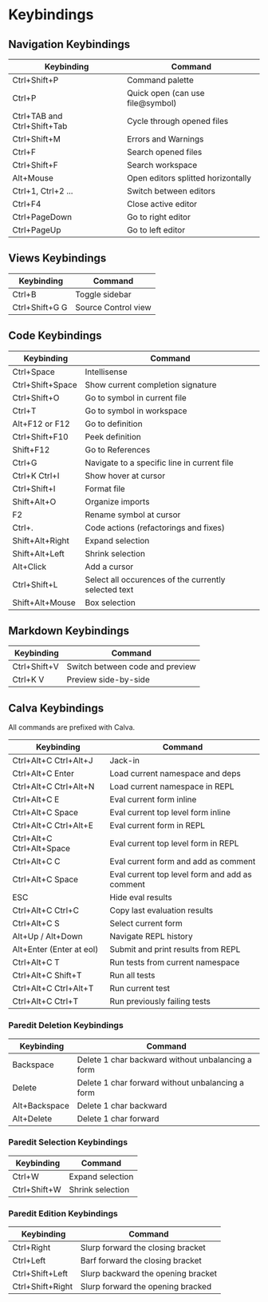 # Keybindings

## Navigation Keybindings

|  Keybinding                 | Command                            |
| --------------------------- | ---------------------------------- |
| Ctrl+Shift+P                | Command palette                    |
| Ctrl+P                      | Quick open (can use file@symbol)   |
| Ctrl+TAB and Ctrl+Shift+Tab | Cycle through opened files         |
| Ctrl+Shift+M                | Errors and Warnings                |
| Ctrl+F                      | Search opened files                |
| Ctrl+Shift+F                | Search workspace                   |
| Alt+Mouse                   | Open editors splitted horizontally |
| Ctrl+1, Ctrl+2 ...          | Switch between editors             |
| Ctrl+F4                     | Close active editor                |
| Ctrl+PageDown               | Go to right editor                 |
| Ctrl+PageUp                 | Go to left editor                  |

## Views Keybindings

|  Keybinding    | Command             |
| -------------- | ------------------- |
| Ctrl+B         | Toggle sidebar      |
| Ctrl+Shift+G G | Source Control view |

## Code Keybindings

|  Keybinding      | Command                                              |
| ---------------- | ---------------------------------------------------- |
| Ctrl+Space       | Intellisense                                         |
| Ctrl+Shift+Space | Show current completion signature                    |
| Ctrl+Shift+O     | Go to symbol in current file                         |
| Ctrl+T           | Go to symbol in workspace                            |
| Alt+F12 or F12   | Go to definition                                     |
| Ctrl+Shift+F10   | Peek definition                                      |
| Shift+F12        | Go to References                                     |
| Ctrl+G           | Navigate to a specific line in current file          |
| Ctrl+K Ctrl+I    | Show hover at cursor                                 |
| Ctrl+Shift+I     | Format file                                          |
| Shift+Alt+O      | Organize imports                                     |
| F2               | Rename symbol at cursor                              |
| Ctrl+.           | Code actions (refactorings and fixes)                |
| Shift+Alt+Right  | Expand selection                                     |
| Shift+Alt+Left   | Shrink selection                                     |
| Alt+Click        | Add a cursor                                         |
| Ctrl+Shift+L     | Select all occurences of the currently selected text |
| Shift+Alt+Mouse  | Box selection                                        |

## Markdown Keybindings

|  Keybinding  | Command                         |
| ------------ | ------------------------------- |
| Ctrl+Shift+V | Switch between code and preview |
| Ctrl+K V     | Preview side-by-side            |

## Calva Keybindings

All commands are prefixed with Calva.

|  Keybinding               | Command                                        |
| ------------------------- | ---------------------------------------------- |
| Ctrl+Alt+C Ctrl+Alt+J     | Jack-in                                        |
| Ctrl+Alt+C Enter          | Load current namespace and deps                |
| Ctrl+Alt+C Ctrl+Alt+N     | Load current namespace in REPL                 |
| Ctrl+Alt+C E              | Eval current form inline                       |
| Ctrl+Alt+C Space          | Eval current top level form inline             |
| Ctrl+Alt+C Ctrl+Alt+E     | Eval current form in REPL                      |
| Ctrl+Alt+C Ctrl+Alt+Space | Eval current top level form in REPL            |
| Ctrl+Alt+C C              | Eval current form and add as comment           |
| Ctrl+Alt+C Space          | Eval current top level form and add as comment |
| ESC                       | Hide eval results                              |
| Ctrl+Alt+C Ctrl+C         | Copy last evaluation results                   |
| Ctrl+Alt+C S              | Select current form                            |
| Alt+Up / Alt+Down         | Navigate REPL history                          |
| Alt+Enter (Enter at eol)  | Submit and print results from REPL             |
| Ctrl+Alt+C T              | Run tests from current namespace               |
| Ctrl+Alt+C Shift+T        | Run all tests                                  |
| Ctrl+Alt+C Ctrl+Alt+T     | Run current test                               |
| Ctrl+Alt+C Ctrl+T         | Run previously failing tests                   |

### Paredit Deletion Keybindings

|  Keybinding   | Command                                           |
| ------------- | ------------------------------------------------- |
| Backspace     | Delete 1 char backward without unbalancing a form |
| Delete        | Delete 1 char forward without unbalancing a form  |
| Alt+Backspace | Delete 1 char backward                            |
| Alt+Delete    | Delete 1 char forward                             |

### Paredit Selection Keybindings

|  Keybinding  | Command          |
| ------------ | ---------------- |
| Ctrl+W       | Expand selection |
| Ctrl+Shift+W | Shrink selection |

### Paredit Edition Keybindings

|  Keybinding      | Command                            |
| ---------------- | ---------------------------------- |
| Ctrl+Right       | Slurp forward the closing bracket  |
| Ctrl+Left        | Barf forward the closing bracket   |
| Ctrl+Shift+Left  | Slurp backward the opening bracket |
| Ctrl+Shift+Right | Slurp forward the opening bracked  |
